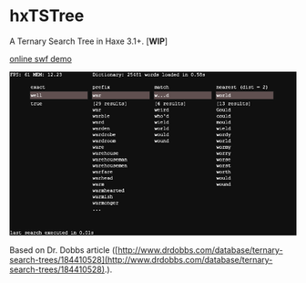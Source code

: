 hxTSTree
========

A Ternary Search Tree in Haxe 3.1+. [**WIP**]

[online swf demo](https://dl.dropboxusercontent.com/u/32864004/dev/FPDemo/hxTSTreeDemo.swf)

![](screenshot.png)

Based on Dr. Dobbs article ([http://www.drdobbs.com/database/ternary-search-trees/184410528](http://www.drdobbs.com/database/ternary-search-trees/184410528).).
